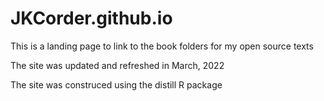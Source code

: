 # JKCorder.github.io

This is a landing page to link to the book folders for my open source texts

The site was updated and refreshed in March, 2022

The site was construced using the distill R package




